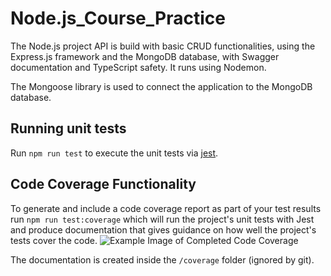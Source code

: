 # Node.js_Course_Practice

The Node.js project API is build with basic CRUD functionalities, using the Express.js framework and the MongoDB database, with Swagger documentation and TypeScript safety. It runs using Nodemon.

The Mongoose library is used to connect the application to the MongoDB database.

## Running unit tests

Run `npm run test` to execute the unit tests via [jest](https://ghub.io/jest).

## Code Coverage Functionality

To generate and include a code coverage report as part of your test results run `npm run test:coverage` which will run the project's unit tests with Jest and produce documentation that gives guidance on how well the project's tests cover the code.
![Example Image of Completed Code Coverage](https://i.ibb.co/ZJXWvkp/Screenshot-20.png)

The documentation is created inside the `/coverage` folder (ignored by git).
